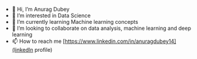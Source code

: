 - 👋 Hi, I’m Anurag Dubey
- 👀 I’m interested in Data Science
- 🌱 I’m currently learning Machine learning concepts
- 💞️ I’m looking to collaborate on data analysis, machine learning and deep learning
- 📫 How to reach me [https://www.linkedin.com/in/anuragdubey14](linkedln profile)

<!---
AnuragDubey14/AnuragDubey14 is a ✨ special ✨ repository because its `README.md` (this file) appears on your GitHub profile.
You can click the Preview link to take a look at your changes.
--->
